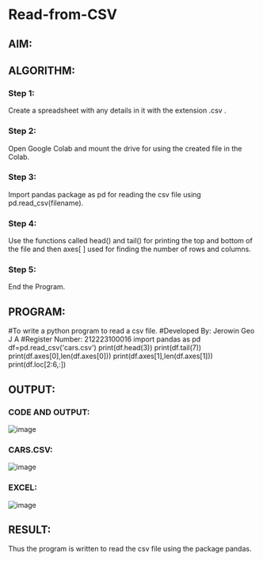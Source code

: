 # Read-from-CSV
## AIM:
## ALGORITHM:
### Step 1:
Create a spreadsheet with any details in it with the extension .csv .

### Step 2:
Open Google Colab and mount the drive for using the created file in the Colab.

### Step 3:
Import pandas package as pd for reading the csv file using pd.read_csv(filename).

### Step 4:
Use the functions called head() and tail() for printing the top and bottom of the file and then axes[ ] used for finding the number of rows and columns.

### Step 5:
End the Program.

## PROGRAM:
#To write a python program to read a csv file.
#Developed By: Jerowin Geo J A
#Register Number: 212223100016
import pandas as pd
df=pd.read_csv('cars.csv')
print(df.head(3))
print(df.tail(7))
print(df.axes[0],len(df.axes[0]))
print(df.axes[1],len(df.axes[1]))
print(df.loc[2:6,:])

## OUTPUT:
### CODE AND OUTPUT:
![image](https://github.com/JerowinGeo/copy-file/assets/147139744/8b8325bc-fc8b-4296-9dc7-2463b81a9d27)


### CARS.CSV:
![image](https://github.com/JerowinGeo/copy-file/assets/147139744/55ed9afc-03cc-4eae-8e0d-4eb63f0a25b4)

### EXCEL:
![image](https://github.com/JerowinGeo/copy-file/assets/147139744/9cbe7922-d496-4f49-92f3-97bfdc9bafec)

## RESULT:
Thus the program is written to read the csv file using the package pandas.

